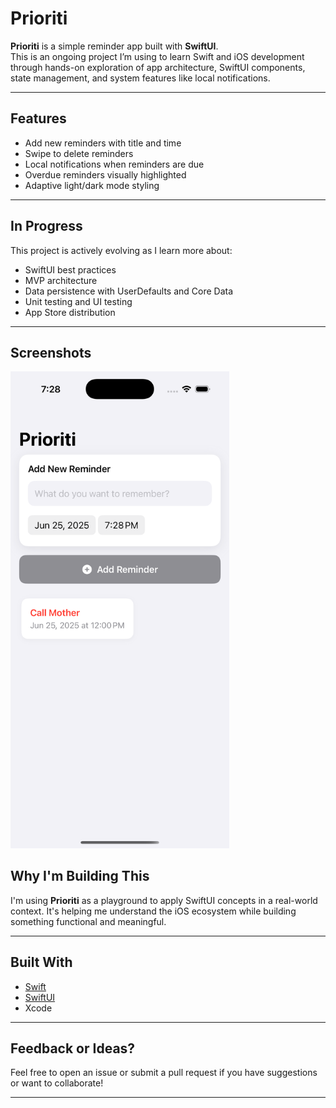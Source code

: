 # Prioriti

**Prioriti** is a simple reminder app built with **SwiftUI**.  
This is an ongoing project I’m using to learn Swift and iOS development through hands-on exploration of app architecture, SwiftUI components, state management, and system features like local notifications.

---

## Features

- Add new reminders with title and time
- Swipe to delete reminders
- Local notifications when reminders are due
- Overdue reminders visually highlighted
- Adaptive light/dark mode styling

---

## In Progress

This project is actively evolving as I learn more about:
- SwiftUI best practices
- MVP architecture
- Data persistence with UserDefaults and Core Data
- Unit testing and UI testing
- App Store distribution

---

## Screenshots
<img src="phase1-app.png" width="350" alt="Home screen preview">

## Why I'm Building This

I'm using **Prioriti** as a playground to apply SwiftUI concepts in a real-world context. It's helping me understand the iOS ecosystem while building something functional and meaningful.

---

## Built With

- [Swift](https://swift.org/)
- [SwiftUI](https://developer.apple.com/documentation/swiftui/)
- Xcode

---

## Feedback or Ideas?

Feel free to open an issue or submit a pull request if you have suggestions or want to collaborate!

---
